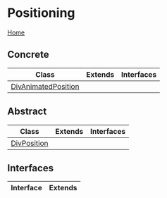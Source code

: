 # Positioning
[Home](../../README.md)

## Concrete
|Class|Extends|Interfaces|
|---|---|---|
|[DivAnimatedPosition](DivAnimatedPosition.cs)|||

## Abstract
|Class|Extends|Interfaces|
|---|---|---|
|[DivPosition](DivPosition.cs)|||

## Interfaces
|Interface|Extends|
|---|---|